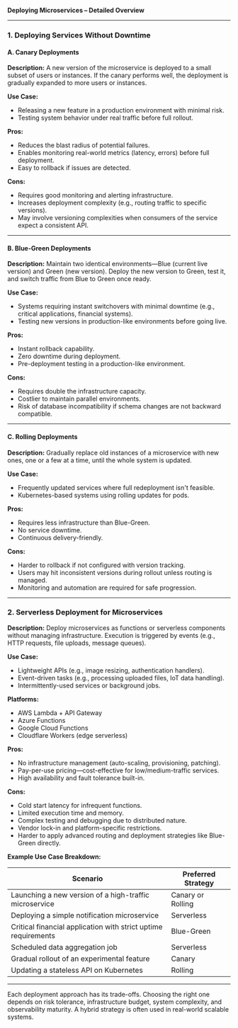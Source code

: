 **Deploying Microservices – Detailed Overview**

---

### 1. **Deploying Services Without Downtime**

#### **A. Canary Deployments**

**Description:**
A new version of the microservice is deployed to a small subset of users or instances. If the canary performs well, the deployment is gradually expanded to more users or instances.

**Use Case:**

* Releasing a new feature in a production environment with minimal risk.
* Testing system behavior under real traffic before full rollout.

**Pros:**

* Reduces the blast radius of potential failures.
* Enables monitoring real-world metrics (latency, errors) before full deployment.
* Easy to rollback if issues are detected.

**Cons:**

* Requires good monitoring and alerting infrastructure.
* Increases deployment complexity (e.g., routing traffic to specific versions).
* May involve versioning complexities when consumers of the service expect a consistent API.

---

#### **B. Blue-Green Deployments**

**Description:**
Maintain two identical environments—Blue (current live version) and Green (new version). Deploy the new version to Green, test it, and switch traffic from Blue to Green once ready.

**Use Case:**

* Systems requiring instant switchovers with minimal downtime (e.g., critical applications, financial systems).
* Testing new versions in production-like environments before going live.

**Pros:**

* Instant rollback capability.
* Zero downtime during deployment.
* Pre-deployment testing in a production-like environment.

**Cons:**

* Requires double the infrastructure capacity.
* Costlier to maintain parallel environments.
* Risk of database incompatibility if schema changes are not backward compatible.

---

#### **C. Rolling Deployments**

**Description:**
Gradually replace old instances of a microservice with new ones, one or a few at a time, until the whole system is updated.

**Use Case:**

* Frequently updated services where full redeployment isn't feasible.
* Kubernetes-based systems using rolling updates for pods.

**Pros:**

* Requires less infrastructure than Blue-Green.
* No service downtime.
* Continuous delivery-friendly.

**Cons:**

* Harder to rollback if not configured with version tracking.
* Users may hit inconsistent versions during rollout unless routing is managed.
* Monitoring and automation are required for safe progression.

---

### 2. **Serverless Deployment for Microservices**

**Description:**
Deploy microservices as functions or serverless components without managing infrastructure. Execution is triggered by events (e.g., HTTP requests, file uploads, message queues).

**Use Case:**

* Lightweight APIs (e.g., image resizing, authentication handlers).
* Event-driven tasks (e.g., processing uploaded files, IoT data handling).
* Intermittently-used services or background jobs.

**Platforms:**

* AWS Lambda + API Gateway
* Azure Functions
* Google Cloud Functions
* Cloudflare Workers (edge serverless)

**Pros:**

* No infrastructure management (auto-scaling, provisioning, patching).
* Pay-per-use pricing—cost-effective for low/medium-traffic services.
* High availability and fault tolerance built-in.

**Cons:**

* Cold start latency for infrequent functions.
* Limited execution time and memory.
* Complex testing and debugging due to distributed nature.
* Vendor lock-in and platform-specific restrictions.
* Harder to apply advanced routing and deployment strategies like Blue-Green directly.

**Example Use Case Breakdown:**

| Scenario                                                       | Preferred Strategy |
| -------------------------------------------------------------- | ------------------ |
| Launching a new version of a high-traffic microservice         | Canary or Rolling  |
| Deploying a simple notification microservice                   | Serverless         |
| Critical financial application with strict uptime requirements | Blue-Green         |
| Scheduled data aggregation job                                 | Serverless         |
| Gradual rollout of an experimental feature                     | Canary             |
| Updating a stateless API on Kubernetes                         | Rolling            |

---

Each deployment approach has its trade-offs. Choosing the right one depends on risk tolerance, infrastructure budget, system complexity, and observability maturity. A hybrid strategy is often used in real-world scalable systems.
